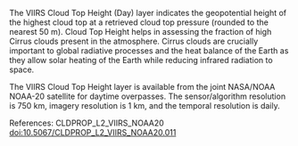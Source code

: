 
The VIIRS Cloud Top Height (Day) layer indicates the geopotential height of the highest cloud top at a retrieved cloud top pressure (rounded to the nearest 50 m). Cloud Top Height helps in assessing the fraction of high Cirrus clouds present in the atmosphere. Cirrus clouds are crucially important to global radiative processes and the heat balance of the Earth as they allow solar heating of the Earth while reducing infrared radiation to space.

The VIIRS Cloud Top Height layer is available from the joint NASA/NOAA NOAA-20 satellite for daytime overpasses. The sensor/algorithm resolution is 750 km, imagery resolution is 1 km, and the temporal resolution is daily.

References: CLDPROP_L2_VIIRS_NOAA20 [doi:10.5067/CLDPROP_L2_VIIRS_NOAA20.011](https://doi.org/10.5067/VIIRS/CLDPROP_L2_VIIRS_NOAA20.011)